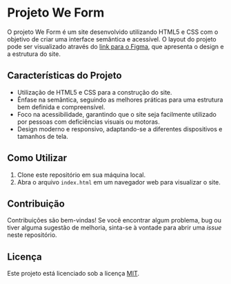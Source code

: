 # Projeto We Form

O projeto We Form é um site desenvolvido utilizando HTML5 e CSS com o objetivo de criar uma interface semântica e acessível. O layout do projeto pode ser visualizado através do [link para o Figma](https://www.figma.com/file/w11Rpk9e1tqreNMtHAVrDm/We-Form?type=design&node-id=2-3&t=Irj4atdN9kDLaykc-0), que apresenta o design e a estrutura do site.

## Características do Projeto

- Utilização de HTML5 e CSS para a construção do site.
- Ênfase na semântica, seguindo as melhores práticas para uma estrutura bem definida e compreensível.
- Foco na acessibilidade, garantindo que o site seja facilmente utilizado por pessoas com deficiências visuais ou motoras.
- Design moderno e responsivo, adaptando-se a diferentes dispositivos e tamanhos de tela.

## Como Utilizar

1. Clone este repositório em sua máquina local.
2. Abra o arquivo `index.html` em um navegador web para visualizar o site.

## Contribuição

Contribuições são bem-vindas! Se você encontrar algum problema, bug ou tiver alguma sugestão de melhoria, sinta-se à vontade para abrir uma *issue* neste repositório.

## Licença

Este projeto está licenciado sob a licença [MIT](https://opensource.org/licenses/MIT).

